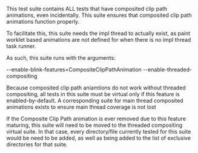 This test suite contains ALL tests that have composited clip path animations,
even incidentally. This suite ensures that composited clip path animations
function properly.

To facilitate this, this suite needs the impl thread to actually exist, as
paint worklet based animations are not defined for when there is no impl thread
task runner.

As such, this suite runs with the arguments:

--enable-blink-features=CompositeClipPathAnimation
--enable-threaded-compositing

Because composited clip path aniamtions do not work without threaded
compositing, all tests in this suite must be virtual only if this feature is
enabled-by-default. A corresponding suite for main thread composited animations
exists to ensure main thread coverage is not lost

If the Composite Clip Path animation is ever removed due to this feature
maturing, this suite will need to be moved to the threaded compositing virtual
suite. In that case, every directory/file currently tested for this suite
would be need to be added, as well as being added to the list of exclusive
directories for that suite.
